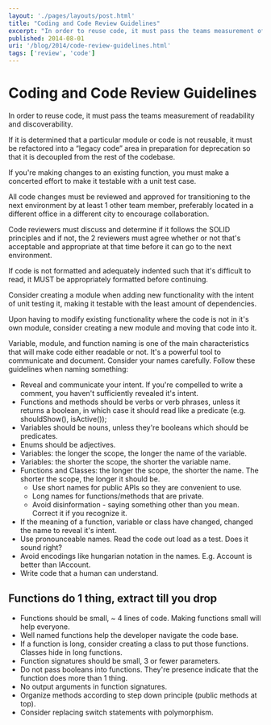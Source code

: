 ```yaml
---
layout: './pages/layouts/post.html'
title: "Coding and Code Review Guidelines"
excerpt: "In order to reuse code, it must pass the teams measurement of readability and discoverability."
published: 2014-08-01
uri: '/blog/2014/code-review-guidelines.html'
tags: ['review', 'code']
---
```


# Coding and Code Review Guidelines

In order to reuse code, it must pass the teams measurement of readability and discoverability.

If it is determined that a particular module or code is not reusable, it must be refactored into a “legacy code” area in preparation for deprecation so that it is decoupled from the rest of the codebase.

If you're making changes to an existing function, you must make a concerted effort to make it testable with a unit test case.

All code changes must be reviewed and approved for transitioning to the next environment by at least 1 other team member, preferably located in a different office in a different city to encourage collaboration.

Code reviewers must discuss and determine if it follows the SOLID principles and if not, the 2 reviewers must agree whether or not that's acceptable and appropriate at that time before it can go to the next environment.

If code is not formatted and adequately indented such that it's difficult to read, it MUST be appropriately formatted before continuing.

Consider creating a module when adding new functionality with the intent of unit testing it, making it testable with the least amount of dependencies.

Upon having to modify existing functionality where the code is not in it's own module, consider creating a new module and moving that code into it.

Variable, module, and function naming is one of the main characteristics that will make code either readable or not. It's a powerful tool to communicate and document. Consider your names carefully. Follow these guidelines when naming something:

- Reveal and communicate your intent. If you're compelled to write a comment, you haven't sufficiently revealed it's intent.
- Functions and methods should be verbs or verb phrases, unless it returns a boolean, in which case it should read like a predicate (e.g. shouldShow(), isActive());
- Variables should be nouns, unless they're booleans which should be predicates.
- Enums should be adjectives.
- Variables: the longer the scope, the longer the name of the variable.
- Variables: the shorter the scope, the shorter the variable name.
- Functions and Classes: the longer the scope, the shorter the name. The shorter the scope, the longer it should be.
  - Use short names for public APIs so they are convenient to use.
  - Long names for functions/methods that are private.
  - Avoid disinformation - saying something other than you mean. Correct it if you recognize it.
- If the meaning of a function, variable or class have changed, changed the name to reveal it's intent.
- Use pronounceable names. Read the code out load as a test. Does it sound right?
- Avoid encodings like hungarian notation in the names. E.g. Account is better than IAccount.
- Write code that a human can understand.

## Functions do 1 thing, extract till you drop

- Functions should be small, ~ 4 lines of code. Making functions small will help everyone.
- Well named functions help the developer navigate the code base.
- If a function is long, consider creating a class to put those functions. Classes hide in long functions.
- Function signatures should be small, 3 or fewer parameters.
- Do not pass booleans into functions. They're presence indicate that the function does more than 1 thing.
- No output arguments in function signatures.
- Organize methods according to step down principle (public methods at top).
- Consider replacing switch statements with polymorphism.
